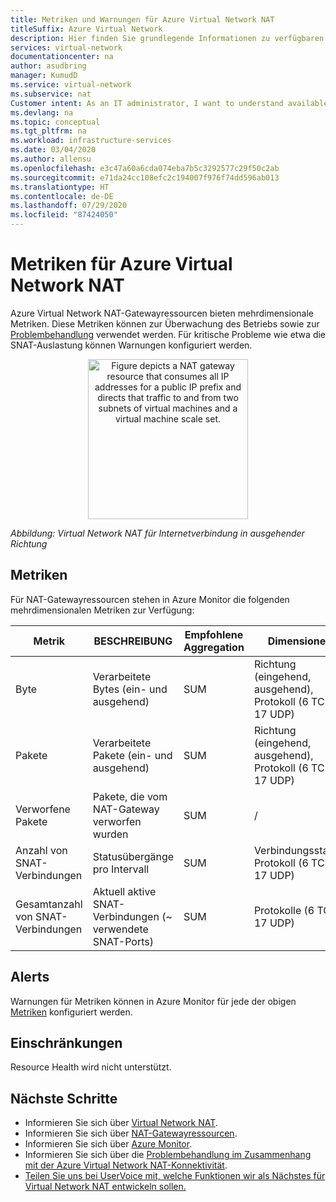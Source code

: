 ```yaml
---
title: Metriken und Warnungen für Azure Virtual Network NAT
titleSuffix: Azure Virtual Network
description: Hier finden Sie grundlegende Informationen zu verfügbaren Azure Monitor-Metriken und -Warnungen für Virtual Network NAT.
services: virtual-network
documentationcenter: na
author: asudbring
manager: KumudD
ms.service: virtual-network
ms.subservice: nat
Customer intent: As an IT administrator, I want to understand available Azure Monitor metrics and alerts for Virtual Network NAT.
ms.devlang: na
ms.topic: conceptual
ms.tgt_pltfrm: na
ms.workload: infrastructure-services
ms.date: 03/04/2020
ms.author: allensu
ms.openlocfilehash: e3c47a60a6cda074eba7b5c3292577c29f50c2ab
ms.sourcegitcommit: e71da24cc108efc2c194007f976f74dd596ab013
ms.translationtype: HT
ms.contentlocale: de-DE
ms.lasthandoff: 07/29/2020
ms.locfileid: "87424050"
---
```

# <a name="azure-virtual-network-nat-metrics"></a>Metriken für Azure Virtual Network NAT

Azure Virtual Network NAT-Gatewayressourcen bieten mehrdimensionale Metriken. Diese Metriken können zur Überwachung des Betriebs sowie zur [Problembehandlung](troubleshoot-nat.md) verwendet werden.  Für kritische Probleme wie etwa die SNAT-Auslastung können Warnungen konfiguriert werden.

<p align="center">
  <img src="media/nat-overview/flow-direction1.svg" alt="Figure depicts a NAT gateway resource that consumes all IP addresses for a public IP prefix and directs that traffic to and from two subnets of virtual machines and a virtual machine scale set." width="256" title="Virtual Network NAT für Internetverbindung in ausgehender Richtung">
</p>

*Abbildung: Virtual Network NAT für Internetverbindung in ausgehender Richtung*

## <a name="metrics"></a>Metriken

Für NAT-Gatewayressourcen stehen in Azure Monitor die folgenden mehrdimensionalen Metriken zur Verfügung:

| Metrik | BESCHREIBUNG | Empfohlene Aggregation | Dimensionen |
|---|---|---|---|
| Byte | Verarbeitete Bytes (ein- und ausgehend) | SUM | Richtung (eingehend, ausgehend), Protokoll (6 TCP, 17 UDP) |
| Pakete | Verarbeitete Pakete (ein- und ausgehend) | SUM | Richtung (eingehend, ausgehend), Protokoll (6 TCP, 17 UDP) |
| Verworfene Pakete | Pakete, die vom NAT-Gateway verworfen wurden | SUM | / |
| Anzahl von SNAT-Verbindungen | Statusübergänge pro Intervall | SUM | Verbindungsstatus, Protokoll (6 TCP, 17 UDP) |
| Gesamtanzahl von SNAT-Verbindungen | Aktuell aktive SNAT-Verbindungen (~ verwendete SNAT-Ports) | SUM | Protokolle (6 TCP, 17 UDP) |


## <a name="alerts"></a>Alerts

Warnungen für Metriken können in Azure Monitor für jede der obigen [Metriken](#metrics) konfiguriert werden.

## <a name="limitations"></a>Einschränkungen

Resource Health wird nicht unterstützt.

## <a name="next-steps"></a>Nächste Schritte

* Informieren Sie sich über [Virtual Network NAT](nat-overview.md).
* Informieren Sie sich über [NAT-Gatewayressourcen](nat-gateway-resource.md).
* Informieren Sie sich über [Azure Monitor](../azure-monitor/overview.md).
* Informieren Sie sich über die [Problembehandlung im Zusammenhang mit der Azure Virtual Network NAT-Konnektivität](troubleshoot-nat.md).
* [Teilen Sie uns bei UserVoice mit, welche Funktionen wir als Nächstes für Virtual Network NAT entwickeln sollen.](https://aka.ms/natuservoice)


